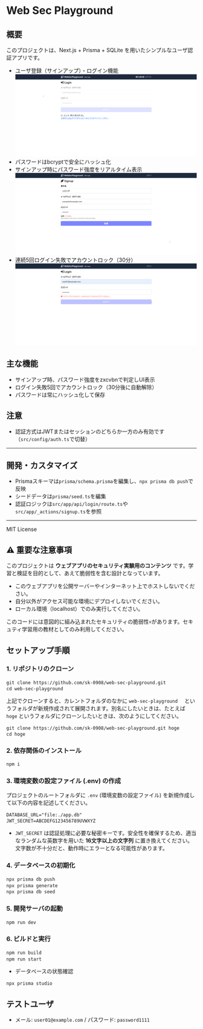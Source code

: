 # Web Sec Playground

## 概要
このプロジェクトは、Next.js + Prisma + SQLite を用いたシンプルなユーザ認証アプリです。

- ユーザ登録（サインアップ）・ログイン機能
![1枚目](img/img01.png)
- パスワードはbcryptで安全にハッシュ化
- サインアップ時にパスワード強度をリアルタイム表示
![2枚目](img/img02.png)
- 連続5回ログイン失敗でアカウントロック（30分）
![3枚目](img/img03.png)

## 主な機能
- サインアップ時、パスワード強度をzxcvbnで判定しUI表示
- ログイン失敗5回でアカウントロック（30分後に自動解除）
- パスワードは常にハッシュ化して保存

## 注意
- 認証方式はJWTまたはセッションのどちらか一方のみ有効です（`src/config/auth.ts`で切替）

---

## 開発・カスタマイズ
- Prismaスキーマは`prisma/schema.prisma`を編集し、`npx prisma db push`で反映
- シードデータは`prisma/seed.ts`を編集
- 認証ロジックは`src/app/api/login/route.ts`や`src/app/_actions/signup.ts`を参照

---

MIT License

## ⚠️ 重要な注意事項

このプロジェクトは **ウェブアプリのセキュリティ実験用のコンテンツ** です。学習と検証を目的として、あえて脆弱性を含む設計となっています。

- このウェブアプリを公開サーバーやインターネット上でホストしないでください。
- 自分以外がアクセス可能な環境にデプロイしないでください。
- ローカル環境（localhost）でのみ実行してください。

このコードには意図的に組み込まれたセキュリティの脆弱性💀があります。セキュティ学習用の教材としてのみ利用してください。

## セットアップ手順

### 1. リポジトリのクローン

```
git clone https://github.com/sk-0908/web-sec-playground.git
cd web-sec-playground
```

上記でクローンすると、カレントフォルダのなかに `web-sec-playground  ` というフォルダが新規作成されて展開されます。別名にしたいときは、たとえば `hoge` というフォルダにクローンしたいときは、次のようにしてください。

```
git clone https://github.com/sk-0908/web-sec-playground.git hoge
cd hoge
```

### 2. 依存関係のインストール

```bash
npm i
```

### 3. 環境変数の設定ファイル (.env) の作成

プロジェクトのルートフォルダに `.env` (環境変数の設定ファイル) を新規作成して以下の内容を記述してください。

```
DATABASE_URL="file:./app.db"
JWT_SECRET=ABCDEFG123456789UVWXYZ
```

- `JWT_SECRET` は認証処理に必要な秘密キーです。安全性を確保するため、適当なランダムな英数字を用いた **16文字以上の文字列** に置き換えてください。文字数が不十分だと、動作時にエラーとなる可能性があります。


### 4. データベースの初期化

```bash
npx prisma db push
npx prisma generate
npx prisma db seed
```

### 5. 開発サーバの起動

```bash
npm run dev
```

### 6. ビルドと実行

```bash
npm run build
npm run start
```

- データベースの状態確認

```bash
npx prisma studio
```

## テストユーザ
- メール: `user01@example.com` / パスワード: `password1111`
